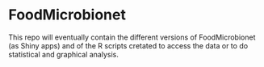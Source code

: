 # FoodMicrobionet
This repo will eventually contain the different versions of FoodMicrobionet (as Shiny apps) and of the R scripts cretated to access the data or to do statistical and graphical analysis.
